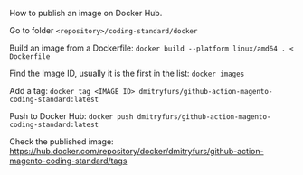 How to publish an image on Docker Hub.

Go to folder `<repository>/coding-standard/docker`

Build an image from a Dockerfile:
`docker build --platform linux/amd64 . < Dockerfile`

Find the Image ID, usually it is the first in the list:
`docker images`

Add a tag:
`docker tag <IMAGE ID> dmitryfurs/github-action-magento-coding-standard:latest`

Push to Docker Hub:
`docker push dmitryfurs/github-action-magento-coding-standard:latest`

Check the published image:
https://hub.docker.com/repository/docker/dmitryfurs/github-action-magento-coding-standard/tags
